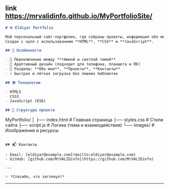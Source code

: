 link https://mrvalidinfo.github.io/MyPortfolioSite/
---

```markdown
# 🌐 Eldiyar Portfolio

Мой персональный сайт-портфолио, где собраны проекты, информация обо мне и контакты.  
Создан с нуля с использованием **HTML**, **CSS** и **JavaScript**.

## 🚀 Особенности

- 🎨 Переключение между **тёмной и светлой темой**  
- 📱 Адаптивный дизайн (подходит для телефона, планшета и ПК)  
- 💼 Разделы: **Обо мне**, **Проекты**, **Контакты**  
- ⚡ Быстрая и лёгкая загрузка без лишних библиотек  

## 🛠 Технологии

- HTML5  
- CSS3  
- JavaScript (ES6)

## 📂 Структура проекта

```

MyPortfolio/
│
├── index.html        # Главная страница
├── styles.css        # Стили сайта
├── script.js         # Логика (тема и взаимодействия)
└── images/           # Изображения и ресурсы

```

## 📬 Контакты

- Email: [eldiyar@example.com](mailto:eldiyar@example.com)  
- GitHub: [github.com/MrVALIDinfo](https://github.com/MrVALIDinfo)

---

✨ *Спасибо, что заглянул!*
```

---
